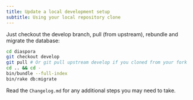 ```yaml
---
title: Update a local development setup
subtitle: Using your local repository clone
---
```



Just checkout the develop branch, pull (from upstream), rebundle and migrate the database:

~~~bash
cd diaspora
git checkout develop
git pull # Or git pull upstream develop if you cloned from your fork
cd .. && cd -
bin/bundle --full-index
bin/rake db:migrate
~~~

Read the `Changelog.md` for any additional steps you may need to take.

